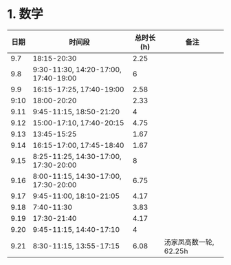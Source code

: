 # 1. 数学

| 日期 | 时间段 | 总时长(h) | 备注 |
| --- | --- | --- | --- |
| 9.7 | 18:15-20:30 | 2.25 | |
| 9.8 | 9:30-11:30, 14:20-17:00, 17:40-19:00 | 6 | |
| 9.9 | 16:15-17:25, 17:40-19:00 | 2.58 | |
| 9:10 | 18:00-20:20 | 2.33 | |
| 9.11 | 9:45-11:15, 18:50-21:20 | 4 | |
| 9.12 | 15:00-17:10, 17:40-20:15 | 4.75 | |
| 9.13 | 13:45-15:25 | 1.67 | |
| 9.14 | 16:15-17:00, 17:45-18:40 | 1.67 | |
| 9.15 | 8:25-11:25, 14:30-17:00, 17:30-20:00 | 8 | |
| 9.16 | 8:00-11:15, 14:30-17:00, 17:30-20:00 | 6.75 | |
| 9.17 | 9:45-11:00, 18:10-21:05 | 4.17 | |
| 9.18 | 7:40-11:30 | 3.83 | |
| 9.19 | 17:30-21:40 | 4.17 | |
| 9.20 | 9:45-11:15, 14:40-17:10 | 4 | |
| 9.21 | 8:30-11:15, 13:55-17:15| 6.08 | 汤家凤高数一轮, 62.25h |
